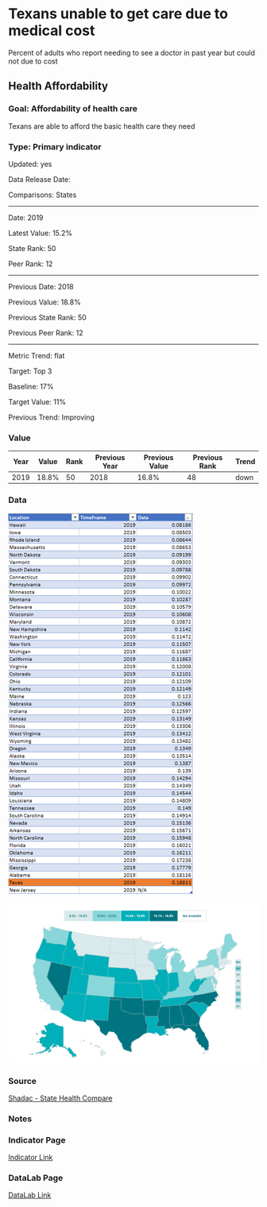 # Texans unable to get care due to medical cost

Percent of adults who report needing to see a doctor in past year but could not due to cost

## Health Affordability

### Goal: Affordability of health care

Texans are able to afford the basic health care they need

### Type: Primary indicator

Updated: yes

Data Release Date: 

Comparisons: States

----

Date: 2019

Latest Value: 15.2%

State Rank: 50

Peer Rank: 12

----

Previous Date:  2018

Previous Value: 18.8%

Previous State Rank: 50

Previous Peer Rank: 12

----

Metric Trend: flat

Target: Top 3

Baseline: 17%

Target Value: 11%

Previous Trend: Improving

### Value

| Year |  Value      | Rank        | Previous Year | Previous Value | Previous Rank | Trend | 
| ----------- | ----------- | ----------- | ----------- | ----------- | ----------- | -----------|
|    2019     | 18.8%       |  50        |       2018   |    16.8%     | 48         |   down       | 

### Data

![data](./images/data_cost.PNG)

![map](./images/map_cost.PNG)

### Source

[Shadac - State Health Compare](http://statehealthcompare.shadac.org/map/178/percent-of-adults-who-could-not-get-medical-care-when-needed-due-to-cost-by-total-2011-to-2019#a/27/211)

### Notes

### Indicator Page

[Indicator Link](https://indicators.texas2036.org/indicator/137)

### DataLab Page

[DataLab Link](https://datalab.texas2036.org/bwhqgjc/behavioral-risk-factor-surveillance-system-brfss-prevalence-data?accesskey=aoasocg)
